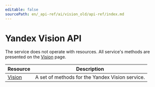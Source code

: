 ```yaml
---
editable: false
sourcePath: en/_api-ref/ai/vision_old/api-ref/index.md
---
```


# Yandex Vision API
The service does not operate with resources. All service's methods are presented on the [Vision](Vision/) page.

Resource | Description
--- | ---
[Vision](Vision/index.md) | A set of methods for the Yandex Vision service.